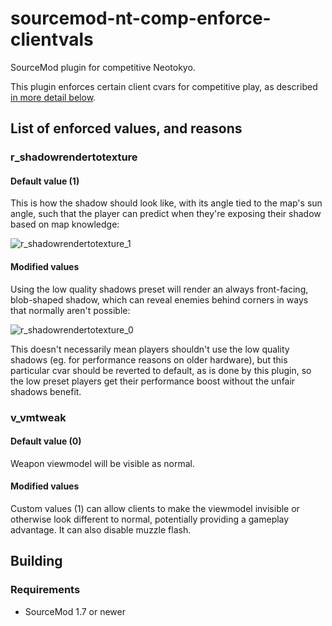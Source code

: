# sourcemod-nt-comp-enforce-clientvals
SourceMod plugin for competitive Neotokyo.

This plugin enforces certain client cvars for competitive play, as described <a href="#list-of-enforced-values-and-reasons">in more detail below</a>.

## List of enforced values, and reasons

### r_shadowrendertotexture

#### Default value (1)

This is how the shadow should look like, with its angle tied to the map's sun angle, such that the player can predict when they're exposing their shadow based on map knowledge:

![r_shadowrendertotexture_1](https://user-images.githubusercontent.com/6595066/210471044-3a06dcb8-4e39-4eec-bd66-2766e1e25dc6.jpg)

#### Modified values

Using the low quality shadows preset will render an always front-facing, blob-shaped shadow, which can reveal enemies behind corners in ways that normally aren't possible:

![r_shadowrendertotexture_0](https://user-images.githubusercontent.com/6595066/210471026-9ea1f4af-51c0-4e54-931e-7edbcde7f4f2.jpg)  

This doesn't necessarily mean players shouldn't use the low quality shadows (eg. for performance reasons on older hardware), but this particular cvar should be reverted to default,
as is done by this plugin, so the low preset players get their performance boost without the unfair shadows benefit.

### v_vmtweak

#### Default value (0)  

Weapon viewmodel will be visible as normal.  

#### Modified values  

Custom values (1) can allow clients to make the viewmodel invisible or otherwise look different to normal, potentially providing a gameplay advantage. It can also disable muzzle flash. 

## Building

### Requirements

* SourceMod 1.7 or newer
